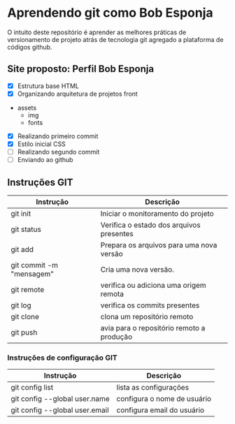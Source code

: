 # Aprendendo git como Bob Esponja

O intuito deste repositório é aprender as melhores práticas de versionamento de projeto atrás de tecnologia git agregado a plataforma de códigos github.

## Site proposto: Perfil Bob Esponja

- [x] Estrutura base HTML
- [x] Organizando arquitetura de projetos front 
- assets
    - img
    - fonts
- [x] Realizando primeiro commit
- [x] Estilo inicial CSS
- [ ] Realizando segundo commit
- [ ] Enviando ao github

## Instruções GIT

| Instrução | Descrição |
|-|-|
|git init | Iniciar o monitoramento do projeto|
|git status | Verifica o estado dos arquivos presentes|
|git add | Prepara os arquivos para uma nova versão|
|git commit -m "mensagem"| Cria uma nova versão.|
|git remote| verifica ou adiciona uma origem remota|
|git log| verifica os commits presentes|
|git clone| clona um repositório remoto|
|git push| avia para o repositório remoto a produção|

### Instruções de configuração GIT
| Instrução | Descrição |
|-|-|
|git config list | lista as configurações|
|git config --global user.name | configura o nome de usuário|
|git config --global user.email | configura email do usuário|